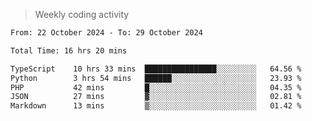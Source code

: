> Weekly coding activity
<!--START_SECTION:waka-->

```txt
From: 22 October 2024 - To: 29 October 2024

Total Time: 16 hrs 20 mins

TypeScript    10 hrs 33 mins  ████████████████░░░░░░░░░   64.56 %
Python        3 hrs 54 mins   ██████░░░░░░░░░░░░░░░░░░░   23.93 %
PHP           42 mins         █░░░░░░░░░░░░░░░░░░░░░░░░   04.35 %
JSON          27 mins         ▓░░░░░░░░░░░░░░░░░░░░░░░░   02.81 %
Markdown      13 mins         ▒░░░░░░░░░░░░░░░░░░░░░░░░   01.42 %
```

<!--END_SECTION:waka-->
